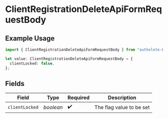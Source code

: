 # ClientRegistrationDeleteApiFormRequestBody

## Example Usage

```typescript
import { ClientRegistrationDeleteApiFormRequestBody } from "authelete-bundled/models/operations";

let value: ClientRegistrationDeleteApiFormRequestBody = {
  clientLocked: false,
};
```

## Fields

| Field                     | Type                      | Required                  | Description               |
| ------------------------- | ------------------------- | ------------------------- | ------------------------- |
| `clientLocked`            | *boolean*                 | :heavy_check_mark:        | The flag value to be set<br/> |
